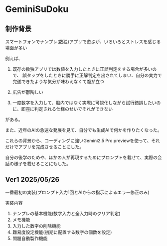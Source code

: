 # GeminiSuDoku

## 制作背景

スマートフォンでナンプレ(数独)アプリで遊ぶが、いろいろとストレスを感じる場面が多い

例えば、

1. 既存の数独アプリでは数値を入力したときに正誤判定をする場合が多いので、
誤タップをしたときに勝手に正解判定を出されてしまい、自分の実力で完遂できたような気分が味わえなくて腹が立つ

2. 広告が鬱陶しい

3. 一度数字を入力して、脳内ではなく実際に可視化しながら試行錯誤したいのに、即座に判定される仕様のせいでそれができない

がある。

また、近年のAIの急速な発展を見て、自分でも生成AIで何かを作りたくなった。

これらの背景から、コーディングに強いGemini2.5 Pro previewを使って、それだけでアプリを完成させることにした。

自分の後学のためや、ほかの人が再現するためにプロンプトを載せて、実際の会話の様子を載せることにもした。

## Ver1 2025/05/26

一番最初の実装(プロンプト入力1回とAIからの指示によるエラー修正のみ)

実装内容
1. ナンプレの基本機能(数字入力と全入力時のクリア判定)
2. メモ機能
3. 入力した数字の削除機能
4. 難易度設定機能(初期に配置する数字の個数を設定)
5. 問題自動製作機能
